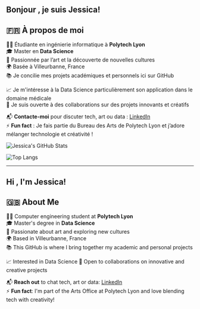 ## Bonjour , je suis Jessica!

## 🇫🇷 À propos de moi

👩‍💻 Étudiante en ingénierie informatique à **Polytech Lyon**  
🎓 Master en **Data Science**  
🎨 Passionnée par l’art et la découverte de nouvelles cultures  
🌍 Basée à Villeurbanne, France  
📚 Je concilie mes projets académiques et personnels ici sur GitHub

<!--🔧 **Actuellement en stage** en développement full-stack (React.js & Java)  -->
📈 Je m'intéresse à la Data Science particulièrement son application dans le domaine médicale  
🤝 Je suis ouverte à des collaborations sur des projets innovants et créatifs

📬 **Contacte-moi** pour discuter tech, art ou data : [LinkedIn](https://www.linkedin.com/in/ndiaye-jessica-a451592b6)  
⚡ **Fun fact** : Je fais partie du Bureau des Arts de Polytech Lyon et j’adore mélanger technologie et créativité !

![Jessica's GitHub Stats](https://github-readme-stats.vercel.app/api?username=JessicaNDIAYE&show_icons=true&theme=radical)


![Top Langs](https://github-readme-stats.vercel.app/api/top-langs/?username=JessicaNDIAYE&layout=compact&theme=radical)


---
## Hi , I'm Jessica!
## 🇬🇧 About Me

👩‍💻 Computer engineering student at **Polytech Lyon**  
🎓 Master's degree in **Data Science**  
🎨 Passionate about art and exploring new cultures  
🌍 Based in Villeurbanne, France  
📚 This GitHub is where I bring together my academic and personal projects

<!-- 🔧 **Currently interning** as a full-stack developer (React.js & Java)-->
📈 Interested in Data Science 
🤝 Open to collaborations on innovative and creative projects

📬 **Reach out** to chat tech, art or data: [LinkedIn](https://www.linkedin.com/in/ndiaye-jessica-a451592b6)  
⚡ **Fun fact**: I'm part of the Arts Office at Polytech Lyon and love blending tech with creativity!

